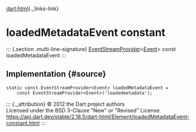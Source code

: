 [dart:html](../../dart-html/dart-html-library){._links-link}

loadedMetadataEvent constant
============================

::: {.section .multi-line-signature}
[EventStreamProvider](../eventstreamprovider-class)\<[Event](../event-class)\>
const loadedMetadataEvent
:::

Implementation {#source}
--------------

``` {.language-dart data-language="dart"}
static const EventStreamProvider<Event> loadedMetadataEvent =
    const EventStreamProvider<Event>('loadedmetadata');
```

::: {._attribution}
© 2012 the Dart project authors\
Licensed under the BSD 3-Clause \"New\" or \"Revised\" License.\
<https://api.dart.dev/stable/2.18.5/dart-html/Element/loadedMetadataEvent-constant.html>
:::
